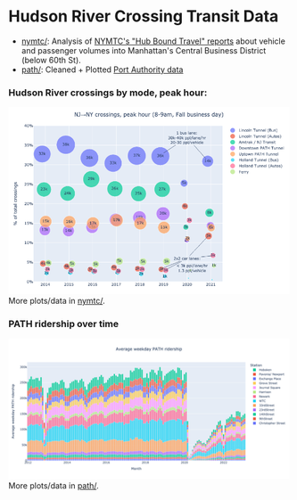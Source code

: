 # Hudson River Crossing Transit Data
- [nymtc/](nymtc): Analysis of [NYMTC's "Hub Bound Travel" reports][NYMTC HBT reports] about vehicle and passenger volumes into Manhattan's Central Business District (below 60th St).
- [path/](path): Cleaned + Plotted [Port Authority data]

### Hudson River crossings by mode, peak hour: <a id="peak"></a>
![](nymtc/nj-ny-peak-scatter.png)
More plots/data in [nymtc/](nymtc).

### PATH ridership over time <a id="weekdays"></a>
![PATH weekday ridership over time, stacked by station](path/img/weekdays.png)
More plots/data in [path/](path).

[NYMTC HBT reports]: https://www.nymtc.org/en-us/Data-and-Modeling/Transportation-Data-and-Statistics/Publications/Hub-Bound-Travel
[Port Authority data]: https://www.panynj.gov/path/en/about/stats.html
